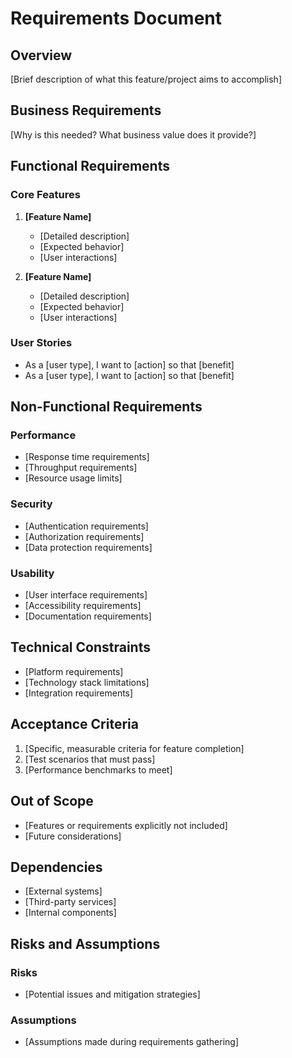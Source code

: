 # Requirements Document

## Overview

[Brief description of what this feature/project aims to accomplish]

## Business Requirements

[Why is this needed? What business value does it provide?]

## Functional Requirements

### Core Features

1. **[Feature Name]**
   - [Detailed description]
   - [Expected behavior]
   - [User interactions]

2. **[Feature Name]**
   - [Detailed description]
   - [Expected behavior]
   - [User interactions]

### User Stories

- As a [user type], I want to [action] so that [benefit]
- As a [user type], I want to [action] so that [benefit]

## Non-Functional Requirements

### Performance

- [Response time requirements]
- [Throughput requirements]
- [Resource usage limits]

### Security

- [Authentication requirements]
- [Authorization requirements]
- [Data protection requirements]

### Usability

- [User interface requirements]
- [Accessibility requirements]
- [Documentation requirements]

## Technical Constraints

- [Platform requirements]
- [Technology stack limitations]
- [Integration requirements]

## Acceptance Criteria

1. [Specific, measurable criteria for feature completion]
2. [Test scenarios that must pass]
3. [Performance benchmarks to meet]

## Out of Scope

- [Features or requirements explicitly not included]
- [Future considerations]

## Dependencies

- [External systems]
- [Third-party services]
- [Internal components]

## Risks and Assumptions

### Risks

- [Potential issues and mitigation strategies]

### Assumptions

- [Assumptions made during requirements gathering]
